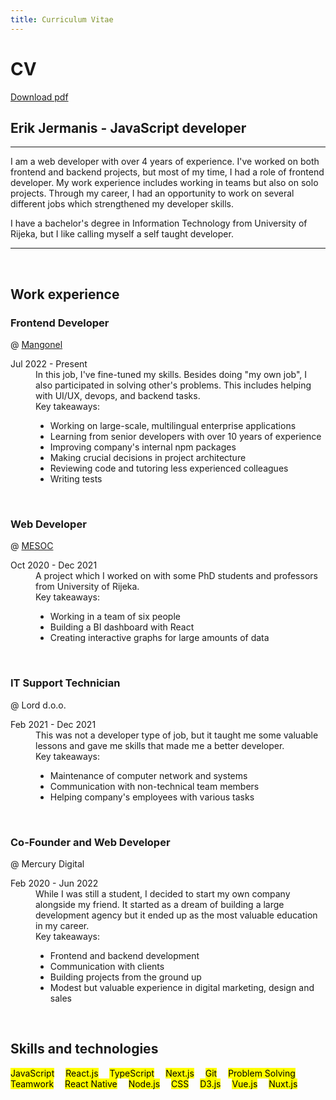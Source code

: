 ```yaml
---
title: Curriculum Vitae
---
```


# CV

<a href="./assets/cv.pdf" download class="md-button md-button--primary">Download pdf</a>

## Erik Jermanis - JavaScript developer

---

I am a web developer with over 4 years of experience. I've worked on both frontend and backend projects, but most of my time, I had a role of frontend developer. My work experience includes working in teams but also on solo projects. Through my career, I had an opportunity to work on several different jobs which strengthened my developer skills.

I have a bachelor's degree in Information Technology from University of Rijeka, but I like calling myself a self taught developer.

---

<br>

## Work experience

### Frontend Developer

@ [Mangonel](https://mangonel.io/)

<dl>
  <dt>Jul 2022 - Present</dt>
  <dd>
    In this job, I've fine-tuned my skills. Besides doing "my own job", I also participated in solving other's problems. This includes helping with UI/UX, devops, and backend tasks.<br>
    Key takeaways:
    <ul>
      <li>Working on large-scale, multilingual enterprise applications</li>
      <li>Learning from senior developers with over 10 years of experience</li>
      <li>Improving company's internal npm packages</li>
      <li>Making crucial decisions in project architecture</li>
      <li>Reviewing code and tutoring less experienced colleagues</li>
      <li>Writing tests</li>
    </ul>
  </dd>
</dl>
<br>

### Web Developer

@ [MESOC](https://www.mesoc-project.eu/)

<dl>
  <dt>Oct 2020 -  Dec 2021</dt>
  <dd>
    A project which I worked on with some PhD students and professors from University of Rijeka.<br>
    Key takeaways:
    <ul>
      <li>Working in a team of six people</li>
      <li>Building a BI dashboard with React</li>
      <li>Creating interactive graphs for large amounts of data</li>
    </ul>
  </dd>
</dl>
<br>

### IT Support Technician

@ Lord d.o.o.

<dl>
  <dt>Feb 2021 - Dec 2021</dt>
  <dd>
    This was not a developer type of job, but it taught me some valuable lessons and gave me skills that made me a better developer.<br>
    Key takeaways:
    <ul>
      <li>Maintenance of computer network and systems</li>
      <li>Communication with non-technical team members</li>
      <li>Helping company's employees with various tasks</li>
    </ul>
  </dd>
</dl>
<br>

### Co-Founder and Web Developer

@ Mercury Digital

<dl>
  <dt>Feb 2020 - Jun 2022</dt>
  <dd>
    While I was still a student, I decided to start my own company alongside my friend. It started as a dream of building a large development agency but it ended up as the most valuable education in my career.<br>
    Key takeaways:
    <ul>
      <li>Frontend and backend development</li>
      <li>Communication with clients</li>
      <li>Building projects from the ground up</li>
      <li>Modest but valuable experience in digital marketing, design and sales</li>
    </ul>
  </dd>
</dl>
<br>

## Skills and technologies

<mark>JavaScript</mark>&emsp;
<mark>React.js</mark>&emsp;
<mark>TypeScript</mark>&emsp;
<mark>Next.js</mark>&emsp;
<mark>Git</mark>&emsp;
<mark>Problem Solving</mark>&emsp;
<mark>Teamwork</mark>&emsp;
<mark>React Native</mark>&emsp;
<mark>Node.js</mark>&emsp;
<mark>CSS</mark>&emsp;
<mark>D3.js</mark>&emsp;
<mark>Vue.js</mark>&emsp;
<mark>Nuxt.js</mark>&emsp;
